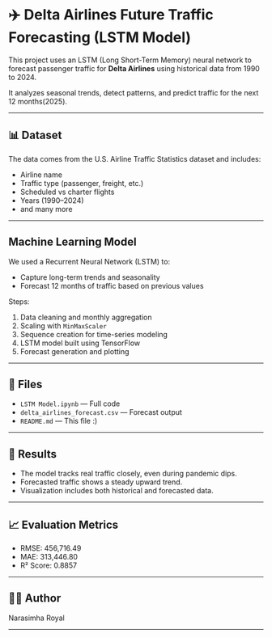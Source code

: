 # ✈️ Delta Airlines Future Traffic Forecasting (LSTM Model)

This project uses an LSTM (Long Short-Term Memory) neural network to forecast passenger traffic for **Delta Airlines** using historical data from 1990 to 2024.

It analyzes seasonal trends, detect patterns, and predict traffic for the next 12 months(2025).

---

## 📊 Dataset

The data comes from the U.S. Airline Traffic Statistics dataset and includes:
- Airline name
- Traffic type (passenger, freight, etc.)
- Scheduled vs charter flights
- Years (1990–2024)
- and many more

---

## Machine Learning Model

We used a Recurrent Neural Network (LSTM) to:
- Capture long-term trends and seasonality
- Forecast 12 months of traffic based on previous values

Steps:
1. Data cleaning and monthly aggregation
2. Scaling with `MinMaxScaler`
3. Sequence creation for time-series modeling
4. LSTM model built using TensorFlow
5. Forecast generation and plotting

---

## 📁 Files

- `LSTM Model.ipynb` — Full code
- `delta_airlines_forecast.csv` — Forecast output
- `README.md` — This file :)

---
## 🔮 Results

- The model tracks real traffic closely, even during pandemic dips.
- Forecasted traffic shows a steady upward trend.
- Visualization includes both historical and forecasted data.

---
## 📈 Evaluation Metrics

- RMSE: 456,716.49
- MAE: 313,446.80
- R² Score: 0.8857

---
## 🙋‍♂️ Author

Narasimha Royal 

---
